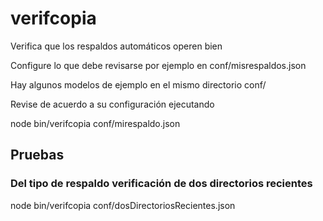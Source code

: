 # verifcopia

Verifica que los respaldos automáticos operen bien

Configure lo que debe revisarse por ejemplo en conf/misrespaldos.json

Hay algunos modelos de ejemplo en el mismo directorio conf/

Revise de acuerdo a su configuración ejecutando

node bin/verifcopia conf/mirespaldo.json

## Pruebas

### Del tipo de respaldo verificación de dos directorios recientes

node bin/verifcopia conf/dosDirectoriosRecientes.json




